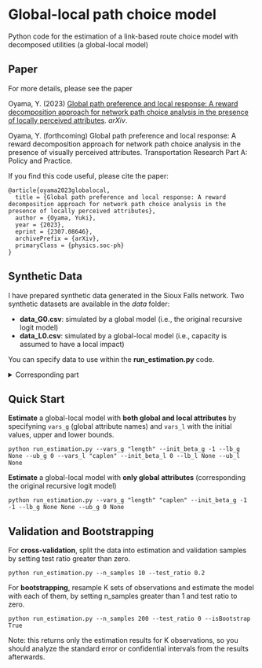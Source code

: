 # Global-local path choice model
Python code for the estimation of a link-based route choice model with decomposed utilities (a global-local model)

## Paper
For more details, please see the paper

Oyama, Y. (2023) [Global path preference and local response: A reward decomposition approach for network path choice analysis in the presence of locally perceived attributes](https://arxiv.org/abs/2307.08646). *arXiv*.

Oyama, Y. (forthcoming) Global path preference and local response: A reward decomposition approach for network path choice analysis in the presence of visually perceived attributes. Transportation Research Part A: Policy and Practice.

If you find this code useful, please cite the paper:
```
@article{oyama2023globalocal,
  title = {Global path preference and local response: A reward decomposition approach for network path choice analysis in the presence of locally perceived attributes},
  author = {Oyama, Yuki},
  year = {2023},
  eprint = {2307.08646},
  archivePrefix = {arXiv},
  primaryClass = {physics.soc-ph}
}
```

## Synthetic Data
I have prepared synthetic data generated in the Sioux Falls network.
Two synthetic datasets are available in the _data_ folder:

- **data_G0.csv**: simulated by a global model (i.e., the original recursive logit model)
- **data_L0.csv**: simulated by a global-local model (i.e., capacity is assumed to have a local impact)

You can specify data to use within the **run_estimation.py** code.

<details><summary>Corresponding part</summary>

```python
# for the prepared synthetic dataset: choose
        # "data_G0.csv" for data generated by a global model
        # "data_L0.csv" for data generated by a local model
    obs_data = pd.read_csv(os.path.join(data_dir, 'data_L0.csv'))
```
</details>

## Quick Start
**Estimate** a global-local model with **both global and local attributes** by specifyning ```vars_g``` (global attribute names) and ```vars_l``` with the initial values, upper and lower bounds.

```
python run_estimation.py --vars_g "length" --init_beta_g -1 --lb_g None --ub_g 0 --vars_l "caplen" --init_beta_l 0 --lb_l None --ub_l None
```

**Estimate** a global-local model with **only global attributes** (corresponding the original recursive logit model)

```
python run_estimation.py --vars_g "length" "caplen" --init_beta_g -1 -1 --lb_g None None --ub_g 0 None
```

## Validation and Bootstrapping


For **cross-validation**, split the data into estimation and validation samples by setting test ratio greater than zero.

```
python run_estimation.py --n_samples 10 --test_ratio 0.2
```

For **bootstrapping**, resample K sets of observations and estimate the model with each of them, by setting n_samples greater than 1 and test ratio to zero. 

```
python run_estimation.py --n_samples 200 --test_ratio 0 --isBootstrap True
```
Note: this returns only the estimation results for K observations, so you should analyze the standard error or confidential intervals from the results afterwards.
